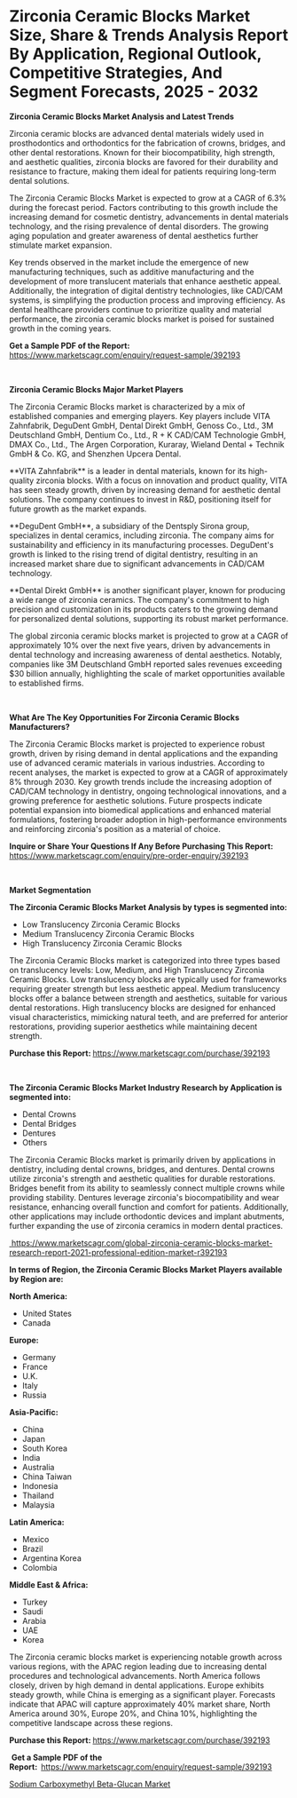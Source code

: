 <p><h1>Zirconia Ceramic Blocks Market Size, Share & Trends Analysis Report By Application, Regional Outlook, Competitive Strategies, And Segment Forecasts, 2025 - 2032</h1></p><p><strong>Zirconia Ceramic Blocks Market Analysis and Latest Trends</strong></p>
<p><p>Zirconia ceramic blocks are advanced dental materials widely used in prosthodontics and orthodontics for the fabrication of crowns, bridges, and other dental restorations. Known for their biocompatibility, high strength, and aesthetic qualities, zirconia blocks are favored for their durability and resistance to fracture, making them ideal for patients requiring long-term dental solutions.</p><p>The Zirconia Ceramic Blocks Market is expected to grow at a CAGR of 6.3% during the forecast period. Factors contributing to this growth include the increasing demand for cosmetic dentistry, advancements in dental materials technology, and the rising prevalence of dental disorders. The growing aging population and greater awareness of dental aesthetics further stimulate market expansion.</p><p>Key trends observed in the market include the emergence of new manufacturing techniques, such as additive manufacturing and the development of more translucent materials that enhance aesthetic appeal. Additionally, the integration of digital dentistry technologies, like CAD/CAM systems, is simplifying the production process and improving efficiency. As dental healthcare providers continue to prioritize quality and material performance, the zirconia ceramic blocks market is poised for sustained growth in the coming years.</p></p>
<p><strong>Get a Sample PDF of the Report:&nbsp;</strong> <a href="https://www.marketscagr.com/enquiry/request-sample/392193?utm_campaign=1886&utm_medium=2&utm_source=Github&utm_content=ia&utm_term=17012025&utm_id=zirconia-ceramic-blocks">https://www.marketscagr.com/enquiry/request-sample/392193</a></p>
<p>&nbsp;</p>
<p><strong>Zirconia Ceramic Blocks Major Market Players</strong></p>
<p><p>The Zirconia Ceramic Blocks market is characterized by a mix of established companies and emerging players. Key players include VITA Zahnfabrik, DeguDent GmbH, Dental Direkt GmbH, Genoss Co., Ltd., 3M Deutschland GmbH, Dentium Co., Ltd., R + K CAD/CAM Technologie GmbH, DMAX Co., Ltd., The Argen Corporation, Kuraray, Wieland Dental + Technik GmbH & Co. KG, and Shenzhen Upcera Dental.</p><p>**VITA Zahnfabrik** is a leader in dental materials, known for its high-quality zirconia blocks. With a focus on innovation and product quality, VITA has seen steady growth, driven by increasing demand for aesthetic dental solutions. The company continues to invest in R&D, positioning itself for future growth as the market expands.</p><p>**DeguDent GmbH**, a subsidiary of the Dentsply Sirona group, specializes in dental ceramics, including zirconia. The company aims for sustainability and efficiency in its manufacturing processes. DeguDent's growth is linked to the rising trend of digital dentistry, resulting in an increased market share due to significant advancements in CAD/CAM technology.</p><p>**Dental Direkt GmbH** is another significant player, known for producing a wide range of zirconia ceramics. The company's commitment to high precision and customization in its products caters to the growing demand for personalized dental solutions, supporting its robust market performance.</p><p>The global zirconia ceramic blocks market is projected to grow at a CAGR of approximately 10% over the next five years, driven by advancements in dental technology and increasing awareness of dental aesthetics. Notably, companies like 3M Deutschland GmbH reported sales revenues exceeding $30 billion annually, highlighting the scale of market opportunities available to established firms.</p></p>
<p>&nbsp;</p>
<p><strong>What Are The Key Opportunities For Zirconia Ceramic Blocks Manufacturers?</strong></p>
<p><p>The Zirconia Ceramic Blocks market is projected to experience robust growth, driven by rising demand in dental applications and the expanding use of advanced ceramic materials in various industries. According to recent analyses, the market is expected to grow at a CAGR of approximately 8% through 2030. Key growth trends include the increasing adoption of CAD/CAM technology in dentistry, ongoing technological innovations, and a growing preference for aesthetic solutions. Future prospects indicate potential expansion into biomedical applications and enhanced material formulations, fostering broader adoption in high-performance environments and reinforcing zirconia's position as a material of choice.</p></p>
<p><strong>Inquire or Share Your Questions If Any Before Purchasing This Report:</strong> <a href="https://www.marketscagr.com/enquiry/pre-order-enquiry/392193?utm_campaign=1886&utm_medium=2&utm_source=Github&utm_content=ia&utm_term=17012025&utm_id=zirconia-ceramic-blocks">https://www.marketscagr.com/enquiry/pre-order-enquiry/392193</a></p>
<p>&nbsp;</p>
<p><strong>Market Segmentation</strong></p>
<p><strong>The Zirconia Ceramic Blocks Market Analysis by types is segmented into:</strong></p>
<p><ul><li>Low Translucency Zirconia Ceramic Blocks</li><li>Medium Translucency Zirconia Ceramic Blocks</li><li>High Translucency Zirconia Ceramic Blocks</li></ul></p>
<p><p>The Zirconia Ceramic Blocks market is categorized into three types based on translucency levels: Low, Medium, and High Translucency Zirconia Ceramic Blocks. Low translucency blocks are typically used for frameworks requiring greater strength but less aesthetic appeal. Medium translucency blocks offer a balance between strength and aesthetics, suitable for various dental restorations. High translucency blocks are designed for enhanced visual characteristics, mimicking natural teeth, and are preferred for anterior restorations, providing superior aesthetics while maintaining decent strength.</p></p>
<p><strong>Purchase this Report:&nbsp;</strong><a href="https://www.marketscagr.com/purchase/392193?utm_campaign=1886&utm_medium=2&utm_source=Github&utm_content=ia&utm_term=17012025&utm_id=zirconia-ceramic-blocks">https://www.marketscagr.com/purchase/392193</a></p>
<p>&nbsp;</p>
<p><strong>The Zirconia Ceramic Blocks Market Industry Research by Application is segmented into:</strong></p>
<p><ul><li>Dental Crowns</li><li>Dental Bridges</li><li>Dentures</li><li>Others</li></ul></p>
<p><p>The Zirconia Ceramic Blocks market is primarily driven by applications in dentistry, including dental crowns, bridges, and dentures. Dental crowns utilize zirconia's strength and aesthetic qualities for durable restorations. Bridges benefit from its ability to seamlessly connect multiple crowns while providing stability. Dentures leverage zirconia's biocompatibility and wear resistance, enhancing overall function and comfort for patients. Additionally, other applications may include orthodontic devices and implant abutments, further expanding the use of zirconia ceramics in modern dental practices.</p></p>
<p><a href="https://www.marketscagr.com/global-zirconia-ceramic-blocks-market-research-report-2021-professional-edition-market-r392193?utm_campaign=1886&utm_medium=2&utm_source=Github&utm_content=ia&utm_term=17012025&utm_id=zirconia-ceramic-blocks">&nbsp;https://www.marketscagr.com/global-zirconia-ceramic-blocks-market-research-report-2021-professional-edition-market-r392193</a></p>
<p><strong>In terms of Region, the Zirconia Ceramic Blocks Market Players available by Region are:</strong></p>
<p>
    <p> <strong> North America: </strong>
        <ul>
            <li>United States</li>
            <li>Canada</li>
        </ul>
        </p> 
    <p> <strong> Europe: </strong>
        <ul>
            <li>Germany</li>
            <li>France</li>
            <li>U.K.</li>
            <li>Italy</li>
            <li>Russia</li>
        </ul>
        </p> 
    <p> <strong> Asia-Pacific: </strong>
        <ul>
            <li>China</li>
            <li>Japan</li>
            <li>South Korea</li>
            <li>India</li>
            <li>Australia</li>
            <li>China Taiwan</li>
            <li>Indonesia</li>
            <li>Thailand</li>
            <li>Malaysia</li>
        </ul>
        </p> 
    <p> <strong> Latin America: </strong>
        <ul>
            <li>Mexico</li>
            <li>Brazil</li>
            <li>Argentina Korea</li>
            <li>Colombia</li>
        </ul>
        </p> 
    <p> <strong> Middle East & Africa: </strong>
        <ul>
            <li>Turkey</li>
            <li>Saudi</li>
            <li>Arabia</li>
            <li>UAE</li>
            <li>Korea</li>
        </ul>
    </p>
    </p>
<p><p>The Zirconia ceramic blocks market is experiencing notable growth across various regions, with the APAC region leading due to increasing dental procedures and technological advancements. North America follows closely, driven by high demand in dental applications. Europe exhibits steady growth, while China is emerging as a significant player. Forecasts indicate that APAC will capture approximately 40% market share, North America around 30%, Europe 20%, and China 10%, highlighting the competitive landscape across these regions.</p></p>
<p><strong>Purchase this Report: </strong><a href="https://www.marketscagr.com/purchase/392193?utm_campaign=1886&utm_medium=2&utm_source=Github&utm_content=ia&utm_term=17012025&utm_id=zirconia-ceramic-blocks">https://www.marketscagr.com/purchase/392193</a></p>
<p>&nbsp;<strong>Get a Sample PDF of the Report:&nbsp;&nbsp;</strong><a href="https://www.marketscagr.com/enquiry/request-sample/392193?utm_campaign=1886&utm_medium=2&utm_source=Github&utm_content=ia&utm_term=17012025&utm_id=zirconia-ceramic-blocks">https://www.marketscagr.com/enquiry/request-sample/392193</a></p>
<p><strong></strong></p>
<p><p><a href="https://github.com/vimar16th/Market-Research-Report-List-7/blob/main/sodium-carboxymethyl-beta-glucan-market.md?utm_campaign=1886&utm_medium=2&utm_source=Github&utm_content=ia&utm_term=17012025&utm_id=zirconia-ceramic-blocks">Sodium Carboxymethyl Beta-Glucan Market</a></p></p>
